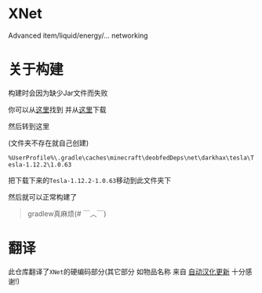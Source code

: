 # XNet
Advanced item/liquid/energy/... networking

# 关于构建
构建时会因为缺少Jar文件而失败

你可以从[这里](https://www.curseforge.com/minecraft/mc-mods/tesla/files/2487959)找到 并从[这里](https://www.curseforge.com/minecraft/mc-mods/tesla/download/2487959)下载

然后转到这里

(文件夹不存在就自己创建)

`%UserProfile%\.gradle\caches\minecraft\deobfedDeps\net\darkhax\tesla\Tesla-1.12.2\1.0.63`

把下载下来的`Tesla-1.12.2-1.0.63`移动到此文件夹下

然后就可以正常构建了

>gradlew真麻烦(# ￣︿￣)

# 翻译

此仓库翻译了`XNet`的硬编码部分(其它部分 如物品名称 来自 [自动汉化更新](https://www.mcmod.cn/class/1188.html) 十分感谢!)